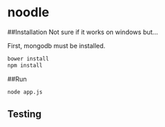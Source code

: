 # noodle

##Installation
Not sure if it works on windows but...

First, mongodb must be installed.

```bash
bower install
npm install
```

##Run
```bash
node app.js
```

## Testing
